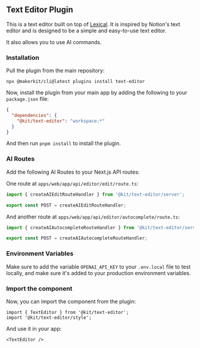 ## Text Editor Plugin

This is a text editor built on top of [Lexical](https://lexical.dev/). It is inspired by Notion's text editor and is designed to be a simple and easy-to-use text editor.

It also allows you to use AI commands.

### Installation

Pull the plugin from the main repository:

```
npx @makerkit/cli@latest plugins install text-editor
```

Now, install the plugin from your main app by adding the following to your `package.json` file:

```json title="apps/web/package.json"
{
  "dependencies": {
    "@kit/text-editor": "workspace:*"
  }
}
```

And then run `pnpm install` to install the plugin.

### AI Routes

Add the following AI Routes to your Next.js API routes:

One route at `apps/web/app/api/editor/edit/route.ts`:

```ts
import { createAIEditRouteHandler } from '@kit/text-editor/server';

export const POST = createAIEditRouteHandler;
```

And another route at `apps/web/app/api/editor/autocomplete/route.ts`:

```ts
import { createAIAutocompleteRouteHandler } from '@kit/text-editor/server';

export const POST = createAIAutocompleteRouteHandler;
```

### Environment Variables

Make sure to add the variable `OPENAI_API_KEY` to your `.env.local` file to test locally, and make sure it's added to your production environment variables.

### Import the component

Now, you can import the component from the plugin:

```tsx
import { TextEditor } from '@kit/text-editor';
import '@kit/text-editor/style';
```

And use it in your app:

```tsx
<TextEditor />
```